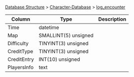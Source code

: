 [Database Structure](Database-Structure) > [Character-Database](Character-Database) > [log_encounter](log_encounter)

Column | Type | Description
--- | --- | ---
Time | datetime | 
Map | SMALLINT(5) unsigned | 
Difficulty | TINYINT(3) unsigned | 
CreditType | TINYINT(3) unsigned | 
CreditEntry | INT(10) unsigned | 
PlayersInfo | text | 
